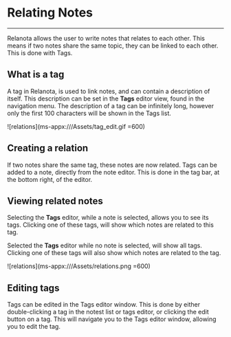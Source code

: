 ﻿# Relating Notes
---

Relanota allows the user to write notes that relates to each other.
This means if two notes share the same topic, they can be linked to each other.
This is done with Tags.

## What is a tag

A tag in Relanota, is used to link notes, and can contain a description of itself.
This description can be set in the **Tags** editor view, found in the navigation menu.
The description of a tag can be infinitely long, however only the first 100 characters will be shown in the Tags list.

![relations](ms-appx:///Assets/tag_edit.gif =600)

## Creating a relation

If two notes share the same tag, these notes are now related.
Tags can be added to a note, directly from the note editor.
This is done in the tag bar, at the bottom right, of the editor.


## Viewing related notes

Selecting the **Tags** editor, while a note is selected, allows you to see its tags.
Clicking one of these tags, will show which notes are related to this tag.

Selected the **Tags** editor while no note is selected, will show all tags.
Clicking one of these tags will also show which notes are related to the tag.

![relations](ms-appx:///Assets/relations.png =600)

## Editing tags

Tags can be edited in the Tags editor window.
This is done by either double-clicking a tag in the notest list or tags editor, or clicking the edit button on a tag.
This will navigate you to the Tags editor window, allowing you to edit the tag.